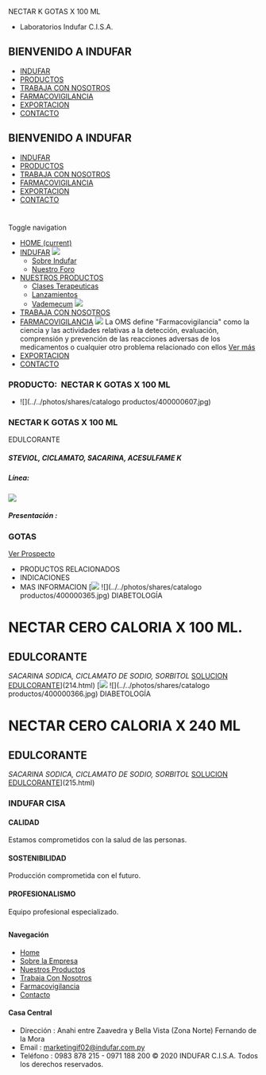 NECTAR K GOTAS X 100 ML
- Laboratorios Indufar C.I.S.A.
## BIENVENIDO A INDUFAR
* [INDUFAR](363.html#)
* [PRODUCTOS](363.html#)
* [TRABAJA CON NOSOTROS](363.html#)
* [FARMACOVIGILANCIA](363.html#)
* [EXPORTACION](363.html#)
* [CONTACTO](363.html#)
## BIENVENIDO A INDUFAR
* [INDUFAR](../../index.html)
* [PRODUCTOS](../../productos.html)
* [TRABAJA CON NOSOTROS](../../trabaja_con_nosotros.html)
* [FARMACOVIGILANCIA](../../farmacovigilancia.html)
* [EXPORTACION](../../exportacion.html)
* [CONTACTO](../../contacto.html)
# 
Toggle navigation
* [HOME (current)](../../index.html)
* [INDUFAR](363.html#) 
  [![ ](../../photos/shares/Sistema/Menu/indufar_menul.jpg)](../../institucional.html)
  - [Sobre Indufar](../../institucional.html)
  - [Nuestro Foro](../../blog.html)
* [NUESTROS PRODUCTOS](363.html#) 
  - [Clases Terapeuticas](../clases_terapeuticas.html)
  - [Lanzamientos](../lanzamientos.html)
  - [Vademecum](../../productos.html)
  [![ ](../../photos/shares/Sistema/Menu/productos.png)](../../productos.html)
* [TRABAJA CON NOSOTROS](../../trabaja_con_nosotros.html)
* [FARMACOVIGILANCIA](363.html#) 
  [![ ](../../photos/shares/Sistema/Menu/TUBOS.png)](../../farmacovigilancia.html)
  La OMS define "Farmacovigilancia" como la ciencia y las actividades relativas a la detección, evaluación, comprensión y prevención de las reacciones adversas de los medicamentos o cualquier otro problema relacionado con ellos
  [Ver más](../../farmacovigilancia.html)
* [EXPORTACION](../../exportacion.html)
* [CONTACTO](../../contacto.html)
### PRODUCTO:  NECTAR K GOTAS X 100 ML
* ![](../../photos/shares/catalogo productos/400000607.jpg)
### **NECTAR K GOTAS X 100 ML**
EDULCORANTE
##### **STEVIOL, CICLAMATO, SACARINA, ACESULFAME K**
##### **Línea:**
[![](../../photos/shares/Laboratorios/lab_indufar.png)](../linea/1.html)
##### **Presentación :**
### GOTAS
[Ver Prospecto](https://www.indufar.com.py/files/shares/prospectos/400000607.pdf)
* PRODUCTOS RELACIONADOS
* INDICACIONES
* MAS INFORMACION
[![](../../photos/shares/Laboratorios/lab_indufar.png)
![](../../photos/shares/catalogo productos/400000365.jpg)
DIABETOLOGÍA
# NECTAR CERO CALORIA X 100 ML.
## EDULCORANTE
*SACARINA SODICA, CICLAMATO DE SODIO, SORBITOL*
[SOLUCION EDULCORANTE](363.html#)](214.html)
[![](../../photos/shares/Laboratorios/lab_indufar.png)
![](../../photos/shares/catalogo productos/400000366.jpg)
DIABETOLOGÍA
# NECTAR CERO CALORIA X 240 ML
## EDULCORANTE
*SACARINA SODICA, CICLAMATO DE SODIO, SORBITOL*
[SOLUCION EDULCORANTE](363.html#)](215.html)
### INDUFAR CISA
#### CALIDAD
Estamos comprometidos con la salud de las personas.
#### SOSTENIBILIDAD
Producción comprometida con el futuro.
#### PROFESIONALISMO
Equipo profesional especializado.
## 
#### Navegación
* [Home](../../index.html)
* [Sobre la Empresa](../../institucional.html)
* [Nuestros Productos](../../productos.html)
* [Trabaja Con Nosotros](../../trabaja_con_nosotros.html)
* [Farmacovigilancia](../../farmacovigilancia.html)
* [Contacto](../../contacto.html)
#### Casa Central
* Dirección : Anahi entre Zaavedra y Bella Vista (Zona Norte) Fernando de la Mora
* Email : [marketingif02@indufar.com.py](mailto:marketingif02@indufar.com.py)
* Teléfono : 0983 878 215 - 0971 188 200
© 2020 INDUFAR C.I.S.A. Todos los derechos reservados.